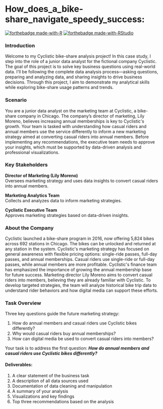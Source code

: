 # How_does_a_bike-share_navigate_speedy_success:

[![forthebadge made-with-R](https://img.shields.io/badge/Made%20with-R-blue?style=for-the-badge&logo=R)](https://www.r-project.org/)
[![forthebadge made-with-RStudio](https://img.shields.io/badge/Made%20with-RStudio-blue?style=for-the-badge&logo=RStudio)](https://www.rstudio.com/)

### Introduction

Welcome to my Cyclistic bike-share analysis project! In this case study, I step into the role of a junior data analyst for the fictional company Cyclistic. The goal of this project is to solve key business questions using real-world data. I'll be following the complete data analysis process—asking questions, preparing and analyzing data, and sharing insights to drive business decisions.
Through this project, I aim to demonstrate my analytical skills while exploring bike-share usage patterns and trends. 

### Scenario

You are a junior data analyst on the marketing team at Cyclistic, a bike-share company in Chicago. The company’s director of marketing, Lily Moreno, believes increasing annual memberships is key to Cyclistic's growth. Your team is tasked with understanding how casual riders and annual members use the service differently to inform a new marketing strategy aimed at converting casual riders into annual members. Before implementing any recommendations, the executive team needs to approve your insights, which must be supported by data-driven analysis and professional visualizations.

### Key Stakeholders

**Director of Marketing (Lily Moreno)**  
Oversees marketing strategy and uses data insights to convert casual riders into annual members.

**Marketing Analytics Team**  
Collects and analyzes data to inform marketing strategies.

**Cyclistic Executive Team**  
Approves marketing strategies based on data-driven insights.

### About the Company

Cyclistic launched a bike-share program in 2016, now offering 5,824 bikes across 692 stations in Chicago. The bikes can be unlocked and returned at any station in the system. Cyclistic's marketing strategy has focused on general awareness with flexible pricing options: single-ride passes, full-day passes, and annual memberships.
Casual riders use single-ride or full-day passes, while annual members are more profitable. Cyclistic's finance team has emphasized the importance of growing the annual membership base for future success. Marketing director Lily Moreno aims to convert casual riders into members, believing they are already familiar with Cyclistic. To develop targeted strategies, the team will analyze historical bike trip data to understand rider behaviors and how digital media can support these efforts.

### Task Overview

Three key questions guide the future marketing strategy:
1. How do annual members and casual riders use Cyclistic bikes differently?
2. Why would casual riders buy annual memberships?
3. How can digital media be used to convert casual riders into members?

Your task is to address the first question: ***How do annual members and casual riders use Cyclistic bikes differently?***

#### Deliverables:

1. A clear statement of the business task
2. A description of all data sources used
3. Documentation of data cleaning and manipulation
4. A summary of your analysis
5. Visualizations and key findings
6. Top three recommendations based on the analysis



